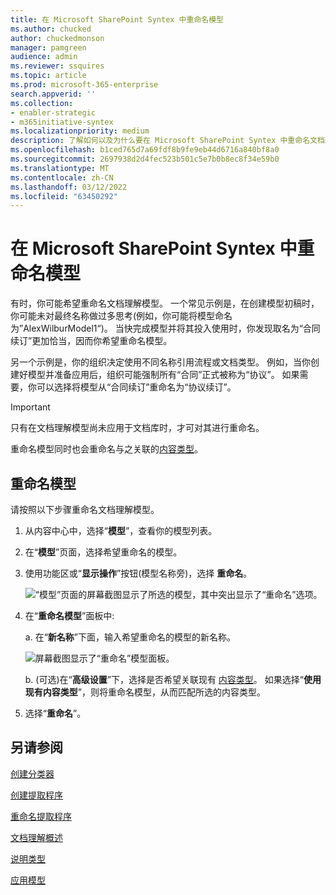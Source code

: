 ```yaml
---
title: 在 Microsoft SharePoint Syntex 中重命名模型
ms.author: chucked
author: chuckedmonson
manager: pamgreen
audience: admin
ms.reviewer: ssquires
ms.topic: article
ms.prod: microsoft-365-enterprise
search.appverid: ''
ms.collection:
- enabler-strategic
- m365initiative-syntex
ms.localizationpriority: medium
description: 了解如何以及为什么要在 Microsoft SharePoint Syntex 中重命名文档理解SharePoint Syntex。
ms.openlocfilehash: b1ced765d7a69fdf8b9fe9eb44d6716a840bf8a0
ms.sourcegitcommit: 2697938d2d4fec523b501c5e7b0b8ec8f34e59b0
ms.translationtype: MT
ms.contentlocale: zh-CN
ms.lasthandoff: 03/12/2022
ms.locfileid: "63450292"
---
```

# <a name="rename-a-model-in-microsoft-sharepoint-syntex"></a>在 Microsoft SharePoint Syntex 中重命名模型

有时，你可能希望重命名文档理解模型。 一个常见示例是，在创建模型初稿时，你可能未对最终名称做过多思考(例如，你可能将模型命名为”AlexWilburModel1“)。 当快完成模型并将其投入使用时，你发现取名为“合同续订”更加恰当，因而你希望重命名模型。  

另一个示例是，你的组织决定使用不同名称引用流程或文档类型。 例如，当你创建好模型并准备应用后，组织可能强制所有“合同”正式被称为“协议”。 如果需要，你可以选择将模型从“合同续订”重命名为“协议续订”。

> [!IMPORTANT]
> 只有在文档理解模型尚未应用于文档库时，才可对其进行重命名。 

重命名模型同时也会重命名与之关联的[内容类型](/sharepoint/governance/content-type-and-workflow-planning#content-type-overview)。

## <a name="rename-a-model"></a>重命名模型

请按照以下步骤重命名文档理解模型。

1. 从内容中心中，选择“**模型**”，查看你的模型列表。

2. 在“**模型**”页面，选择希望重命名的模型。

3. 使用功能区或“**显示操作**”按钮(模型名称旁)，选择 **重命名**。 </br>

    ![“模型”页面的屏幕截图显示了所选的模型，其中突出显示了“重命名”选项。](../media/content-understanding/select-model-rename-both.png) </br>

4. 在“**重命名模型**”面板中:

   a. 在“**新名称**”下面，输入希望重命名的模型的新名称。</br>

    ![屏幕截图显示了“重命名”模型面板。](../media/content-understanding/rename-model-panel.png) </br>

   b. (可选)在“**高级设置**”下，选择是否希望关联现有 [内容类型](/sharepoint/governance/content-type-and-workflow-planning#content-type-overview)。 如果选择“**使用现有内容类型**”，则将重命名模型，从而匹配所选的内容类型。

5. 选择“**重命名**”。

## <a name="see-also"></a>另请参阅
[创建分类器](create-a-classifier.md)

[创建提取程序](create-an-extractor.md)

[重命名提取程序](rename-an-extractor.md)

[文档理解概述](document-understanding-overview.md)

[说明类型](explanation-types-overview.md)

[应用模型](apply-a-model.md) 
